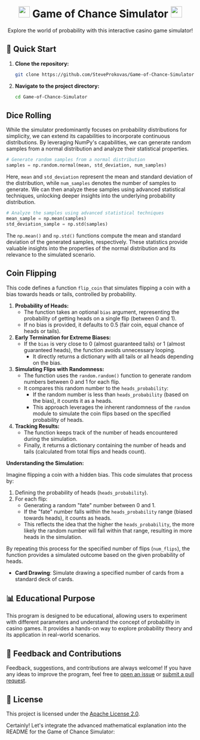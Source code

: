 <div align="center">
  <h1><img src="https://emojicdn.elk.sh/🎲" width="30px"> Game of Chance Simulator <img src="https://emojicdn.elk.sh/🎲" width="30px"></h1>
  <p>Explore the world of probability with this interactive casino game simulator!</p>
</div>

## 🚀 Quick Start

1. **Clone the repository:**
   ```sh
   git clone https://github.com/SteveProkovas/Game-of-Chance-Simulator.git
   ```

2. **Navigate to the project directory:**
   ```sh
   cd Game-of-Chance-Simulator
   ```


## Dice Rolling

While the simulator predominantly focuses on probability distributions for simplicity, we can extend its capabilities to incorporate continuous distributions. By leveraging NumPy's capabilities, we can generate random samples from a normal distribution and analyze their statistical properties.

```python
# Generate random samples from a normal distribution
samples = np.random.normal(mean, std_deviation, num_samples)
```

Here, `mean` and `std_deviation` represent the mean and standard deviation of the distribution, while `num_samples` denotes the number of samples to generate. We can then analyze these samples using advanced statistical techniques, unlocking deeper insights into the underlying probability distribution.

```python
# Analyze the samples using advanced statistical techniques
mean_sample = np.mean(samples)
std_deviation_sample = np.std(samples)
```

The `np.mean()` and `np.std()` functions compute the mean and standard deviation of the generated samples, respectively. These statistics provide valuable insights into the properties of the normal distribution and its relevance to the simulated scenario.

## Coin Flipping

This code defines a function `flip_coin` that simulates flipping a coin with a bias towards heads or tails, controlled by probability.

1. **Probability of Heads:**
   - The function takes an optional `bias` argument, representing the probability of getting heads on a single flip (between 0 and 1).
   - If no bias is provided, it defaults to 0.5 (fair coin, equal chance of heads or tails).
2. **Early Termination for Extreme Biases:**
   - If the `bias` is very close to 0 (almost guaranteed tails) or 1 (almost guaranteed heads), the function avoids unnecessary looping.
     - It directly returns a dictionary with all tails or all heads depending on the bias.
3. **Simulating Flips with Randomness:**
   - The function uses the `random.random()` function to generate random numbers between 0 and 1 for each flip.
   - It compares this random number to the `heads_probability`:
     - If the random number is less than `heads_probability` (based on the bias), it counts it as a heads.
     - This approach leverages the inherent randomness of the `random` module to simulate the coin flips based on the specified probability of heads.
4. **Tracking Results:**
   - The function keeps track of the number of heads encountered during the simulation.
   - Finally, it returns a dictionary containing the number of heads and tails (calculated from total flips and heads count).

**Understanding the Simulation:**

Imagine flipping a coin with a hidden bias. This code simulates that process by:

1. Defining the probability of heads (`heads_probability`).
2. For each flip:
   - Generating a random "fate" number between 0 and 1.
   - If the "fate" number falls within the `heads_probability` range (biased towards heads), it counts as heads.
   - This reflects the idea that the higher the `heads_probability`, the more likely the random number will fall within that range, resulting in more heads in the simulation.

By repeating this process for the specified number of flips (`num_flips`), the function provides a simulated outcome based on the given probability of heads.


- **Card Drawing**: Simulate drawing a specified number of cards from a standard deck of cards.

## 📊 Educational Purpose

This program is designed to be educational, allowing users to experiment with different parameters and understand the concept of probability in casino games. It provides a hands-on way to explore probability theory and its application in real-world scenarios.

## 🌟 Feedback and Contributions

Feedback, suggestions, and contributions are always welcome! If you have any ideas to improve the program, feel free to [open an issue](https://github.com/SteveProkovas/Game-of-Chance-Simulator/issues) or [submit a pull request](https://github.com/SteveProkovas/Game-of-Chance-Simulator/pulls).

## 📝 License

This project is licensed under the [Apache License 2.0](LICENSE).

Certainly! Let's integrate the advanced mathematical explanation into the README for the Game of Chance Simulator:
